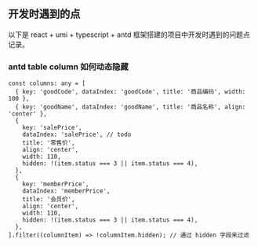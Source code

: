 ## 开发时遇到的点

以下是 react + umi + typescript + antd 框架搭建的项目中开发时遇到的问题点记录。

### antd table column 如何动态隐藏

```tsx
const columns: any = [
  { key: 'goodCode', dataIndex: 'goodCode', title: '商品编码', width: 100 },
  { key: 'goodName', dataIndex: 'goodName', title: '商品名称', align: 'center' },
  {
    key: 'salePrice',
    dataIndex: 'salePrice', // todo
    title: '零售价',
    align: 'center',
    width: 110,
    hidden: !(item.status === 3 || item.status === 4),
  },
  {
    key: 'memberPrice',
    dataIndex: 'memberPrice',
    title: '会员价',
    align: 'center',
    width: 110,
    hidden: !(item.status === 3 || item.status === 4),
  },
].filter((columnItem) => !columnItem.hidden); // 通过 hidden 字段来过滤
```
